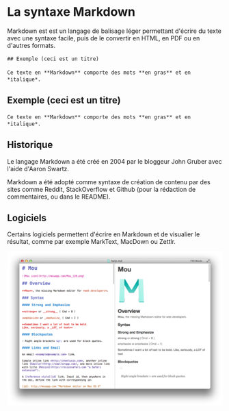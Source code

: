 # La syntaxe Markdown

Markdown est est un langage de balisage léger permettant d'écrire du texte avec une syntaxe facile, puis de le convertir en HTML, en PDF ou en d'autres formats. 


    ## Exemple (ceci est un titre)
    
    Ce texte en **Markdown** comporte des mots **en gras** et en *italique*.

## Exemple (ceci est un titre)
    
    Ce texte en **Markdown** comporte des mots **en gras** et en *italique*.

## Historique

Le langage Markdown a été créé en 2004 par le bloggeur John Gruber avec l'aide d'Aaron Swartz.

Markdown a été adopté comme syntaxe de création de contenu par des sites comme Reddit, StackOverflow et Github (pour la rédaction de commentaires, ou dans le README).

## Logiciels

Certains logiciels permettent d'écrire en Markdown et de visualier le résultat, comme par exemple MarkText, MacDown ou Zettlr.

![Un éditeur de texte affichant d'un côté le code MarkDown, de l'autre le résultat produit](img/mou-editor.png)

